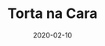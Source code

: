 ---
template: SingleToy
title: Torta na Cara
status: Featured / Published
date: '2020-02-10'
featuredImage: https://brincadeira.co/products/list_tortanacara.png
price: R$230,00
excerpt: >-
  Acreditamos que o brincar e aprender devem andar juntinhos e ajudam na formação de hábitos, atitudes e valores. Indo nessa direção, a BRINCADEIRA DE CRIANÇA inovou mais uma vez. Indicado para escolas, recreadores, clubes, hotéis, reuniões familiares ou simplesmente, aquele encontro de amigos no fim de semana; é um brinquedo interativo, capaz de tornar sua gincana muito mais dinâmica e divertida!
categories:
  - category: Torta na Cara
meta:
  canonicalLink: ''
  description: Torta na Cara é um brinquedo interativo, capaz de tornar sua gincana muito mais dinâmica e divertida!
  noindex: false
  title: Torta na Cara
---